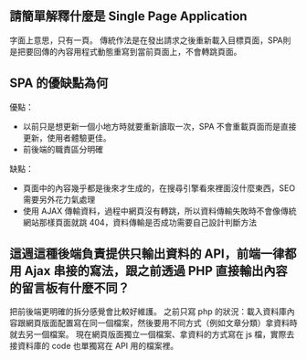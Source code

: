 ## 請簡單解釋什麼是 Single Page Application
字面上意思，只有一頁。
傳統作法是在發出請求之後重新載入目標頁面，SPA則是把要回傳的內容用程式動態重寫到當前頁面上，不會轉跳頁面。

## SPA 的優缺點為何
優點：
- 以前只是想更新一個小地方時就要重新讀取一次，SPA 不會重載頁面而是直接更新，使用者體驗更佳。
- 前後端的職責區分明確

缺點：
- 頁面中的內容幾乎都是後來才生成的，在搜尋引擎看來裡面沒什麼東西，SEO 需要另外花力氣處理
- 使用 AJAX 傳輸資料，過程中網頁沒有轉跳，所以資料傳輸失敗時不會像傳統網站那樣頁面就跳 404，資料傳輸是否成功需要自己設計判斷方法

## 這週這種後端負責提供只輸出資料的 API，前端一律都用 Ajax 串接的寫法，跟之前透過 PHP 直接輸出內容的留言板有什麼不同？
把前後端更明確的拆分感覺會比較好維護。
之前只寫 php 的狀況：載入資料庫內容跟網頁版面配置寫在同一個檔案，然後要用不同方式（例如文章分類）拿資料時就去另一個檔案。
現在網頁版面獨立一個檔案、拿資料的方式寫在 js 檔，實際去接資料庫的 code 也單獨寫在 API 用的檔案裡。